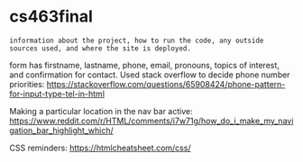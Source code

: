 # cs463final

```notes
information about the project, how to run the code, any outside sources used, and where the site is deployed.
```

form has firstname, lastname, phone, email, pronouns, topics of interest, and confirmation for contact. Used stack overflow to decide phone number priorities: https://stackoverflow.com/questions/65908424/phone-pattern-for-input-type-tel-in-html

Making a particular location in the nav bar active:
https://www.reddit.com/r/HTML/comments/i7w71g/how_do_i_make_my_navigation_bar_highlight_which/

CSS reminders:
https://htmlcheatsheet.com/css/

